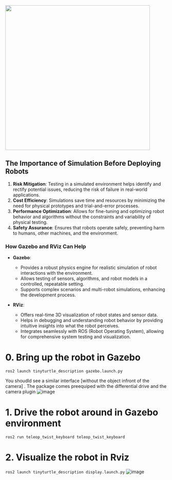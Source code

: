 <img src="https://github.com/AntarCreates/tinyTurtle/assets/81281780/41bc9c3d-be44-45c5-ac29-f5d034ce207d" height="450" />

## The Importance of Simulation Before Deploying Robots

1. **Risk Mitigation**: Testing in a simulated environment helps identify and rectify potential issues, reducing the risk of failure in real-world applications.
2. **Cost Efficiency**: Simulations save time and resources by minimizing the need for physical prototypes and trial-and-error processes.
3. **Performance Optimization**: Allows for fine-tuning and optimizing robot behavior and algorithms without the constraints and variability of physical testing.
4. **Safety Assurance**: Ensures that robots operate safely, preventing harm to humans, other machines, and the environment.

### How Gazebo and RViz Can Help

- **Gazebo**:
  - Provides a robust physics engine for realistic simulation of robot interactions with the environment.
  - Allows testing of sensors, algorithms, and robot models in a controlled, repeatable setting.
  - Supports complex scenarios and multi-robot simulations, enhancing the development process.

- **RViz**:
  - Offers real-time 3D visualization of robot states and sensor data.
  - Helps in debugging and understanding robot behavior by providing intuitive insights into what the robot perceives.
  - Integrates seamlessly with ROS (Robot Operating System), allowing for comprehensive system testing and visualization.


# 0. Bring up the robot in Gazebo
`ros2 launch tinyturtle_description gazebo.launch.py`

You shoudld see a similar interface [without the object infront of the camera] . The package comes preequiped with the differential drive and the camera plugin
![image](https://github.com/AntarCreates/tinyTurtle/assets/81281780/12fa3e85-ca64-48f2-826f-0d8925fec4df)

# 1. Drive the robot around in Gazebo environment
`ros2 run teleop_twist_keyboard teleop_twist_keyboard`
# 2. Visualize the robot in Rviz
`ros2 launch tinyturtle_description display.launch.py`
![image](https://github.com/AntarCreates/tinyTurtle/assets/81281780/ae2a60da-1430-4cb7-b6e3-0ec6adb72e36)

